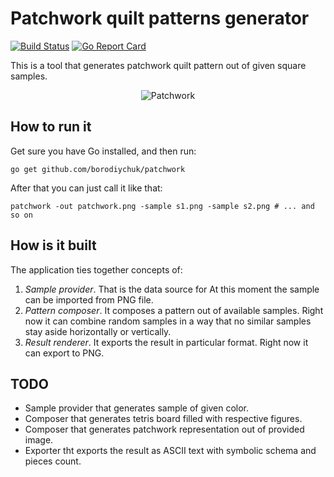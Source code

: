 # Patchwork quilt patterns generator

[![Build Status](https://travis-ci.org/borodiychuk/patchwork.svg?branch=master)](https://travis-ci.org/borodiychuk/patchwork) [![Go Report Card](https://goreportcard.com/badge/github.com/borodiychuk/patchwork)](https://goreportcard.com/report/github.com/borodiychuk/patchwork)

This is a tool that generates patchwork quilt pattern out of given square samples.

<p align="center" ><img src="https://user-images.githubusercontent.com/1705072/27860688-e5ccdb04-617d-11e7-9778-bec33440710d.png" alt="Patchwork"></p>

## How to run it

Get sure you have Go installed, and then run:
```
go get github.com/borodiychuk/patchwork
```
After that you can just call it like that:
```
patchwork -out patchwork.png -sample s1.png -sample s2.png # ... and so on
```

## How is it built

The application ties together concepts of:
1. *Sample provider*. That is the data source for At this moment the sample can be imported from PNG file.
2. *Pattern composer*. It composes a pattern out of available samples. Right now it can combine random samples in a way that no similar samples stay aside horizontally or vertically.
3. *Result renderer*. It exports the result in particular format. Right now it can export to PNG.

## TODO

* Sample provider that generates sample of given color.
* Composer that generates tetris board filled with respective figures.
* Composer that generates patchwork representation out of provided image.
* Exporter tht exports the result as ASCII text with symbolic schema and pieces count.
